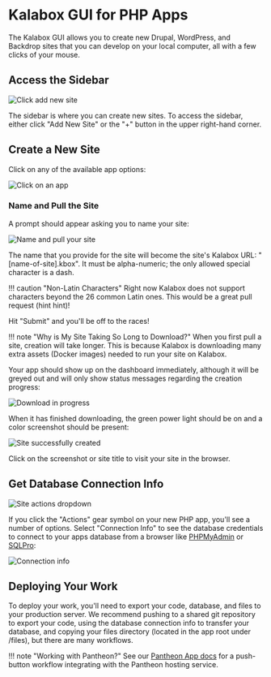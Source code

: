 Kalabox GUI for PHP Apps
========================

The Kalabox GUI allows you to create new Drupal, WordPress, and Backdrop sites that you can develop on your local computer, all with a few clicks of your mouse.

Access the Sidebar
------------------

![Click add new site](../images/clickAddNew.png)

The sidebar is where you can create new sites. To access the sidebar, either click "Add New Site" or the "+" button in the upper right-hand corner.

Create a New Site
-----------------

Click on any of the available app options:

![Click on an app](../images/availableApps.png)

### Name and Pull the Site

A prompt should appear asking you to name your site:

![Name and pull your site](../images/createSite.png)

The name that you provide for the site will become the site's Kalabox URL:
"[name-of-site].kbox". It must be alpha-numeric; the only allowed special
character is a dash.

!!! caution "Non-Latin Characters"
    Right now Kalabox does not support characters beyond the 26 common Latin ones. This would be a great pull request (hint hint)!

Hit "Submit" and you'll be off to the races!

!!! note "Why is My Site Taking So Long to Download?"
    When you first pull a site, creation will take longer. This is because Kalabox is downloading many extra assets (Docker images) needed to run your site on Kalabox.

Your app should show up on the dashboard immediately, although it will be greyed out and will only show status messages regarding the creation progress:

![Download in progress](../images/createSiteProgress.png)

When it has finished downloading, the green power light should be on and a color screenshot should be present:

![Site successfully created](../images/createSuccess.png)

Click on the screenshot or site title to visit your site in the browser.

Get Database Connection Info
----------------------------

![Site actions dropdown](../images/siteActions.png)

If you click the "Actions" gear symbol on your new PHP app, you'll see a number of options. Select "Connection Info" to see the database credentials to connect to your apps database from a browser like [PHPMyAdmin](https://www.phpmyadmin.net) or [SQLPro](http://www.sequelpro.com/):

![Connection info](../images/connectionInfo.png)

Deploying Your Work
-------------------

To deploy your work, you'll need to export your code, database, and files to your production server. We recommend pushing to a shared git repository to export your code, using the database connection info to transfer your database, and copying your files directory (located in the app root under /files), but there are many workflows.

!!! note "Working with Pantheon?"
    See our [Pantheon App docs](http://pantheon.kalabox.io) for a push-button workflow integrating with the Pantheon hosting service.
